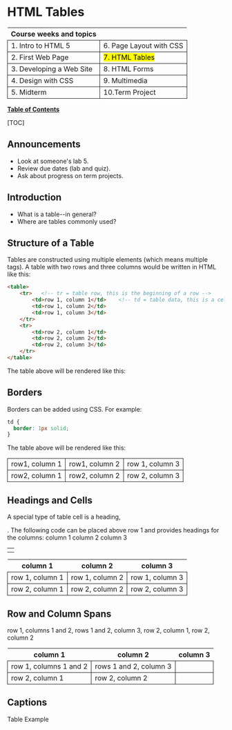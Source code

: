 # HTML Tables

| Course weeks and topics  |                         |
| ------------------------ | ----------------------- |
| 1. Intro to HTML 5       | 6. Page Layout with CSS |
| 2. First Web Page        | <mark>7. HTML Tables</mark>   |
| 3. Developing a Web Site | 8. HTML Forms           |
| 4. Design with CSS       | 9. Multimedia           |
| 5. Midterm               | 10.Term Project         |

<u>**Table of Contents**</u>

[TOC]

## Announcements

- Look at someone's lab 5.
- Review due dates (lab and quiz).
- Ask about progress on term projects.

## Introduction

- What is a table--in general?
- Where are tables commonly used?

## Structure of a Table

Tables are constructed using multiple elements (which means multiple tags). A table with two rows and three columns would be written in HTML like this:

```html
<table>
    <tr>   <!-- tr = table row, this is the beginning of a row -->
        <td>row 1, column 1</td>    <!-- td = table data, this is a cell -->
        <td>row 1, column 2</td>
        <td>row 1, column 3</td>
    </tr>
    <tr>
        <td>row 2, column 1</td> 
        <td>row 2, column 2</td> 
        <td>row 2, column 3</td>
    </tr>
</table>
```

The table above will be rendered like this:



## Borders

Borders can be added using CSS. For example:

```css
td {
  border: 1px solid;
}
```

The table above will be rendered like this:

<style>  td {border: 1px solid;}</style>
<table>
  <tr><td>row1, column 1</td><td>row1, column 2</td><td>row 1, column 3</td></tr>
  <tr><td>row2, column 1</td><td>row2, column 2</td><td>row 2, column 3</td></tr>
 <table>

## Headings and Cells

A special type of table cell is a heading, <th></th>. The following code can be placed above row 1 and provides headings for the columns:
column 1 column 2 column 3



| column 1        | column 2        | column 3        |
| --------------- | --------------- | --------------- |
| row 1, column 1 | row 1, column 2 | row 1, column 3 |
| row 2, column 1 | row 2, column 2 | row 2, column 3 |

## Row and Column Spans

row 1, columns 1 and 2, rows 1 and 2, column 3, row 2, column 1, row 2, column 2 



| column 1               | column 2               | column 3 |
| ---------------------- | ---------------------- | -------- |
| row 1, columns 1 and 2 | rows 1 and 2, column 3 |          |
| row 2, column 1        | row 2, column 2        |          |

## Captions

 Table Example